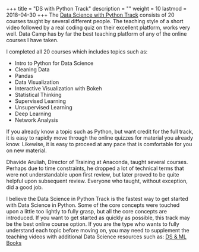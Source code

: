 +++
title = "DS with Python Track"
description = ""
weight = 10
lastmod = 2018-04-30
+++
The [Data Science with Python Track](https://www.datacamp.com/tracks/data-scientist-with-python) consists of 20 courses taught by several different people.  The teaching style of a short video followed by a real coding quiz on their excellent platform, works very well.  Data Camp has by far the best teaching platform of any of the online courses I have taken.

I completed all 20 courses which includes topics such as:

* Intro to Python for Data Science
* Cleaning Data
* Pandas
* Data Visualization
* Interactive Visualization with Bokeh
* Statistical Thinking
* Supervised Learning
* Unsupervised Learning
* Deep Learning
* Network Analysis

If you already know a topic such as Python, but want credit for the full track, it is easy to rapidly move through the online quizzes for material you already know.  Likewise, it is easy to proceed at any pace that is comfortable for you on new material.

Dhavide Aruliah, Director of Training at Anaconda, taught several courses.  Perhaps due to time constraints, he dropped a lot of technical terms that were not understandable upon first review, but later proved to be quite helpful upon subsequent review.  Everyone who taught, without exception, did a good job.

I believe the Data Science in Python Track is the fastest way to get started with Data Science in Python.  Some of the core concepts were touched upon a little too lightly to fully grasp, but all the core concepts are introduced.  If you want to get started as quickly as possible, this track may be the best online course option.  If you are the type who wants to fully understand each topic before moving on, you may need to supplement the teaching videos with additional Data Science resources such as: [DS & ML Books](/books/applied_ds_ml/)